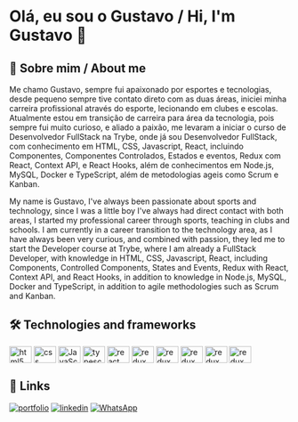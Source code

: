 
# Olá, eu sou o Gustavo / Hi, I'm Gustavo 👋


## 🚀 Sobre mim / About me
Me chamo Gustavo, sempre fui apaixonado por esportes e tecnologias, desde pequeno sempre tive contato direto com as duas áreas, iniciei minha carreira profissional através do esporte, lecionando em clubes e escolas. Atualmente estou em transição de carreira para área da tecnologia, pois sempre fui muito curioso, e aliado a paixão, me levaram a iniciar o curso de Desenvolvedor FullStack na Trybe, onde já sou Desenvolvedor FullStack, com conhecimento em HTML, CSS, Javascript, React, incluindo Componentes, Componentes Controlados, Estados e eventos, Redux com React, Context API, e React Hooks, além de conhecimentos em Node.js, MySQL, Docker e TypeScript, além de metodologias ageis como Scrum e Kanban.

My name is Gustavo, I've always been passionate about sports and technology, since I was a little boy I've always had direct contact with both areas, I started my professional career through sports, teaching in clubs and schools. I am currently in a career transition to the technology area, as I have always been very curious, and combined with passion, they led me to start the Developer course at Trybe, where I am already a FullStack Developer, with knowledge in HTML, CSS, Javascript, React, including Components, Controlled Components, States and Events, Redux with React, Context API, and React Hooks, in addition to knowledge in Node.js, MySQL, Docker and TypeScript, in addition to agile methodologies such as Scrum and Kanban.


## 🛠 Technologies and frameworks
<div>
<img align="center" alt="html5" height="30" width="40" src="https://cdn.jsdelivr.net/gh/devicons/devicon/icons/html5/html5-original.svg" />
<img align="center" alt="css" height="30" width="40" src="https://cdn.jsdelivr.net/gh/devicons/devicon/icons/css3/css3-original.svg" />
<img align="center" alt="JavaScript" height="30" width="40" src="https://cdn.jsdelivr.net/gh/devicons/devicon/icons/javascript/javascript-original.svg" />
<img align="center" alt="typescript" height="30" width="40" src="https://cdn.jsdelivr.net/gh/devicons/devicon/icons/typescript/typescript-original.svg" />
<img align="center" alt="react" height="30" width="40" src="https://cdn.jsdelivr.net/gh/devicons/devicon/icons/react/react-original-wordmark.svg" />
<img align="center" alt="redux" height="30" width="40" src="https://cdn.jsdelivr.net/gh/devicons/devicon/icons/redux/redux-original.svg" />
<img align="center" alt="redux" height="30" width="40"  src="https://cdn.jsdelivr.net/gh/devicons/devicon/icons/jest/jest-plain.svg" />
<img align="center" alt="redux" height="30" width="40"  src="https://cdn.jsdelivr.net/gh/devicons/devicon/icons/nodejs/nodejs-original-wordmark.svg" />
<img align="center" alt="redux" height="30" width="40"  src="https://cdn.jsdelivr.net/gh/devicons/devicon/icons/mysql/mysql-original-wordmark.svg" />
<img align="center" alt="redux" height="30" width="40"  src="https://cdn.jsdelivr.net/gh/devicons/devicon/icons/docker/docker-original-wordmark.svg" />
</div>


## 🔗 Links

[![portfolio](https://img.shields.io/badge/my_portfolio-000?style=for-the-badge&logo=ko-fi&logoColor=white)](https://katherineoelsner.com/)
[![linkedin](https://img.shields.io/badge/linkedin-0A66C2?style=for-the-badge&logo=linkedin&logoColor=white)](https://www.linkedin.com/in/ogustavoreis/)
[![WhatsApp](https://img.shields.io/badge/WhatsApp-25D366?style=for-the-badge&logo=whatsapp&logoColor=white)](https://api.whatsapp.com/send?phone=5551996846856)


